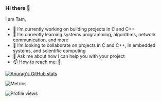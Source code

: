 ### Hi there 👋

I am Tam,

- 🔭 I’m currently working on building projects in C and C++
- 🌱 I’m currently learning systems programming, algorithms, network communication, and more
- 👯 I’m looking to collaborate on projects in C and C++, in embedded systems, and scientific computing
- 💬 Ask me about how I can help you with your project
- 📫 How to reach me: [📧](mailto:tamworku2@gmail.com) 


[![Anurag's GitHub stats](https://github-readme-stats.vercel.app/api?username=tlemma)](https://github.com/anuraghazra/github-readme-stats)

![Metrics](https://github.com/tblaase/tamlem/blob/main/github-metrics.svg)

![Profile views](https://gpvc.arturio.dev/tamlem)
